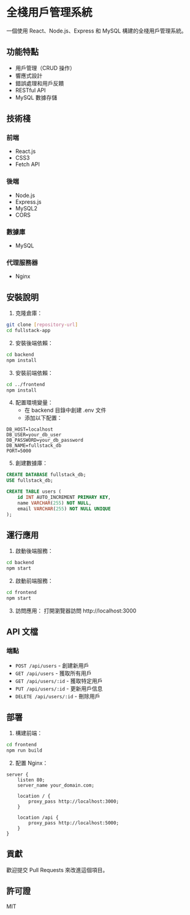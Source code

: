 # 全棧用戶管理系統

一個使用 React、Node.js、Express 和 MySQL 構建的全棧用戶管理系統。

## 功能特點

- 用戶管理（CRUD 操作）
- 響應式設計
- 錯誤處理和用戶反饋
- RESTful API
- MySQL 數據存儲

## 技術棧

### 前端
- React.js
- CSS3
- Fetch API

### 後端
- Node.js
- Express.js
- MySQL2
- CORS

### 數據庫
- MySQL

### 代理服務器
- Nginx

## 安裝說明

1. 克隆倉庫：
```bash
git clone [repository-url]
cd fullstack-app
```

2. 安裝後端依賴：
```bash
cd backend
npm install
```

3. 安裝前端依賴：
```bash
cd ../frontend
npm install
```

4. 配置環境變量：
   - 在 backend 目錄中創建 .env 文件
   - 添加以下配置：
```
DB_HOST=localhost
DB_USER=your_db_user
DB_PASSWORD=your_db_password
DB_NAME=fullstack_db
PORT=5000
```

5. 創建數據庫：
```sql
CREATE DATABASE fullstack_db;
USE fullstack_db;

CREATE TABLE users (
    id INT AUTO_INCREMENT PRIMARY KEY,
    name VARCHAR(255) NOT NULL,
    email VARCHAR(255) NOT NULL UNIQUE
);
```

## 運行應用

1. 啟動後端服務：
```bash
cd backend
npm start
```

2. 啟動前端服務：
```bash
cd frontend
npm start
```

3. 訪問應用：
   打開瀏覽器訪問 http://localhost:3000

## API 文檔

### 端點

- `POST /api/users` - 創建新用戶
- `GET /api/users` - 獲取所有用戶
- `GET /api/users/:id` - 獲取特定用戶
- `PUT /api/users/:id` - 更新用戶信息
- `DELETE /api/users/:id` - 刪除用戶

## 部署

1. 構建前端：
```bash
cd frontend
npm run build
```

2. 配置 Nginx：
```nginx
server {
    listen 80;
    server_name your_domain.com;

    location / {
        proxy_pass http://localhost:3000;
    }

    location /api {
        proxy_pass http://localhost:5000;
    }
}
```

## 貢獻

歡迎提交 Pull Requests 來改進這個項目。

## 許可證

MIT
